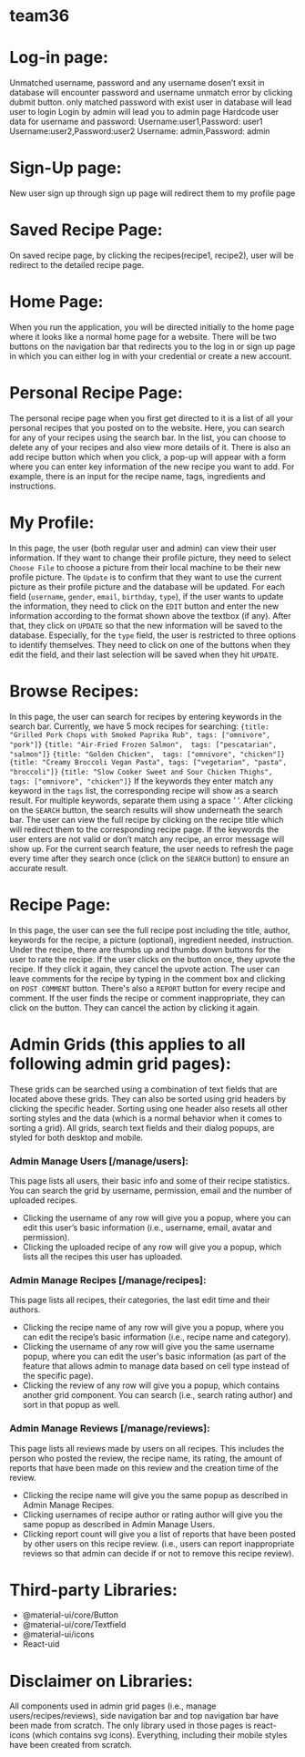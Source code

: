 # team36
# Log-in page:

Unmatched username, password and any username dosen’t exsit in database will encounter password and username unmatch error by clicking dubmit button.
only matched password with exist user in database will lead user to login
Login by admin will lead you to admin page
Hardcode user data for username and password:
Username:user1,Password: user1
Username:user2,Password:user2
Username: admin,Password: admin

# Sign-Up page:
New user sign up through sign up page will redirect them to my profile page

# Saved Recipe Page:
On saved recipe page, by clicking the recipes(recipe1, recipe2), user will be redirect to the detailed recipe page.

# Home Page: 
When you run the application, you will be directed initially to the home page where it looks like a normal home page for a website. There will be two buttons on the navigation bar that redirects you to the log in or sign up page in which you can either log in with your credential or create a new account. 

# Personal Recipe Page:
The personal recipe page when you first get directed to it is a list of all your personal recipes that you posted on to the website. Here, you can search for any of your recipes using the search bar. In the list, you can choose to delete any of your recipes and also view more details of it. There is also an add recipe button which when you click, a pop-up will appear with a form where you can enter key information of the new recipe you want to add. For example, there is an input for the recipe name, tags, ingredients and instructions. 

# My Profile:
In this page, the user (both regular user and admin) can view their user information. If they want to change their profile picture, they need to select `Choose File` to choose a picture from their local machine to be their new profile picture. The `Update` is to confirm that they want to use the current picture as their profile picture and the database will be updated. For each field (`username`, `gender`, `email`, `birthday`, `type`), if the user wants to update the information, they need to click on the `EDIT` button and enter the new information according to the format shown above the textbox (if any). After that, they click on `UPDATE` so that the new information will be saved to the database. Especially, for the `type` field, the user is restricted to three options to identify themselves. They need to click on one of the buttons when they edit the field, and their last selection will be saved when they hit `UPDATE`. 

# Browse Recipes:
In this page, the user can search for recipes by entering keywords in the search bar. Currently, we have 5 mock recipes for searching: 
     `{title: "Grilled Pork Chops with Smoked Paprika Rub", tags: ["omnivore", "pork"]}`
     `{title: "Air-Fried Frozen Salmon",  tags: ["pescatarian", "salmon"]}`
     `{title: "Golden Chicken",  tags: ["omnivore", "chicken"]}`
     `{title: "Creamy Broccoli Vegan Pasta", tags: ["vegetarian", "pasta", "broccoli"]}`
     `{title: "Slow Cooker Sweet and Sour Chicken Thighs", tags: ["omnivore", "chicken"]}`
If the keywords they enter match any keyword in the `tags` list, the corresponding recipe will show as a search result. For multiple keywords, separate them using a space ‘ ‘. After clicking on the `SEARCH` button, the search results will show underneath the search bar. The user can view the full recipe by clicking on the recipe title which will redirect them to the corresponding recipe page. If the keywords the user enters are not valid or don’t match any recipe, an error message will show up. For the current search feature, the user needs to refresh the page every time after they search once (click on the `SEARCH` button) to ensure an accurate result. 

# Recipe Page:
In this page, the user can see the full recipe post including the title, author, keywords for the recipe, a picture (optional), ingredient needed, instruction. Under the recipe, there are thumbs up and thumbs down buttons for the user to rate the recipe. If the user clicks on the button once, they upvote the recipe. If they click it again, they cancel the upvote action. The user can leave comments for the recipe by typing in the comment box and clicking on `POST COMMENT` button. There's also a `REPORT` button for every recipe and comment. If the user finds the recipe or comment inappropriate, they can click on the button. They can cancel the action by clicking it again. 


# Admin Grids (this applies to all following admin grid pages):
These grids can be searched using a combination of text fields that are located above these grids. They can also be sorted using grid headers by clicking the specific header. Sorting using one header also resets all other sorting styles and the data (which is a normal behavior when it comes to sorting a grid).
All grids, search text fields and their dialog popups, are styled for both desktop and mobile.

### Admin Manage Users [/manage/users]:
This page lists all users, their basic info and some of their recipe statistics. You can search the grid by username, permission, email and the number of uploaded recipes.
* Clicking the username of any row will give you a popup, where you can edit this user’s basic information (i.e., username, email, avatar and permission). 
* Clicking the uploaded recipe of any row will give you a popup, which lists all the recipes this user has uploaded.


### Admin Manage Recipes [/manage/recipes]:
This page lists all recipes, their categories, the last edit time and their authors.
* Clicking the recipe name of any row will give you a popup, where you can edit the recipe’s basic information (i.e., recipe name and category).
* Clicking the username of any row will give you the same username popup, where you can edit the user's basic information (as part of the feature that allows admin to manage data based on cell type instead of the specific page).
* Clicking the review of any row will give you a popup, which contains another grid component. You can search (i.e., search rating author) and sort in that popup as well.

### Admin Manage Reviews [/manage/reviews]:
This page lists all reviews made by users on all recipes. This includes the person who posted the review, the recipe name, its rating, the amount of reports that have been made on this review and the creation time of the review.
* Clicking the recipe name will give you the same popup as described in Admin Manage Recipes.
* Clicking usernames of recipe author or rating author will give you the same popup as described in Admin Manage Users.
* Clicking report count will give you a list of reports that have been posted by other users on this recipe review. (i.e., users can report inappropriate reviews so that admin can decide if or not to remove this recipe review).


# Third-party Libraries:
* @material-ui/core/Button
* @material-ui/core/Textfield
* @material-ui/icons
* React-uid

# Disclaimer on Libraries:

All components used in admin grid pages (i.e., manage users/recipes/reviews), side navigation bar and top navigation bar have been made from scratch. The only library used in those pages is react-icons (which contains svg icons). Everything, including their mobile styles have been created from scratch.
